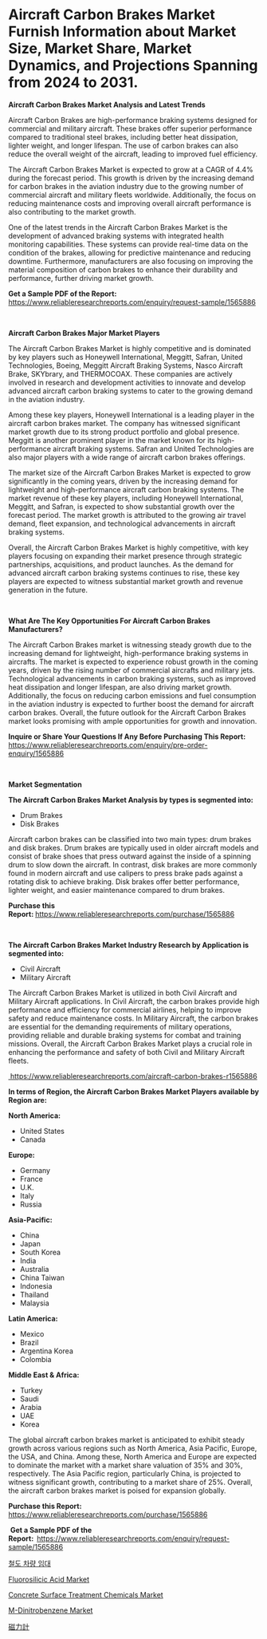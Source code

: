 <p><h1>Aircraft Carbon Brakes Market Furnish Information about Market Size, Market Share, Market Dynamics, and Projections Spanning from 2024 to 2031.</h1></p><p><strong>Aircraft Carbon Brakes Market Analysis and Latest Trends</strong></p>
<p><p>Aircraft Carbon Brakes are high-performance braking systems designed for commercial and military aircraft. These brakes offer superior performance compared to traditional steel brakes, including better heat dissipation, lighter weight, and longer lifespan. The use of carbon brakes can also reduce the overall weight of the aircraft, leading to improved fuel efficiency.</p><p>The Aircraft Carbon Brakes Market is expected to grow at a CAGR of 4.4% during the forecast period. This growth is driven by the increasing demand for carbon brakes in the aviation industry due to the growing number of commercial aircraft and military fleets worldwide. Additionally, the focus on reducing maintenance costs and improving overall aircraft performance is also contributing to the market growth.</p><p>One of the latest trends in the Aircraft Carbon Brakes Market is the development of advanced braking systems with integrated health monitoring capabilities. These systems can provide real-time data on the condition of the brakes, allowing for predictive maintenance and reducing downtime. Furthermore, manufacturers are also focusing on improving the material composition of carbon brakes to enhance their durability and performance, further driving market growth.</p></p>
<p><strong>Get a Sample PDF of the Report:&nbsp;</strong> <a href="https://www.reliableresearchreports.com/enquiry/request-sample/1565886">https://www.reliableresearchreports.com/enquiry/request-sample/1565886</a></p>
<p>&nbsp;</p>
<p><strong>Aircraft Carbon Brakes Major Market Players</strong></p>
<p><p>The Aircraft Carbon Brakes Market is highly competitive and is dominated by key players such as Honeywell International, Meggitt, Safran, United Technologies, Boeing, Meggitt Aircraft Braking Systems, Nasco Aircraft Brake, SKYbrary, and THERMOCOAX. These companies are actively involved in research and development activities to innovate and develop advanced aircraft carbon braking systems to cater to the growing demand in the aviation industry.</p><p>Among these key players, Honeywell International is a leading player in the aircraft carbon brakes market. The company has witnessed significant market growth due to its strong product portfolio and global presence. Meggitt is another prominent player in the market known for its high-performance aircraft braking systems. Safran and United Technologies are also major players with a wide range of aircraft carbon brakes offerings.</p><p>The market size of the Aircraft Carbon Brakes Market is expected to grow significantly in the coming years, driven by the increasing demand for lightweight and high-performance aircraft carbon braking systems. The market revenue of these key players, including Honeywell International, Meggitt, and Safran, is expected to show substantial growth over the forecast period. The market growth is attributed to the growing air travel demand, fleet expansion, and technological advancements in aircraft braking systems.</p><p>Overall, the Aircraft Carbon Brakes Market is highly competitive, with key players focusing on expanding their market presence through strategic partnerships, acquisitions, and product launches. As the demand for advanced aircraft carbon braking systems continues to rise, these key players are expected to witness substantial market growth and revenue generation in the future.</p></p>
<p>&nbsp;</p>
<p><strong>What Are The Key Opportunities For Aircraft Carbon Brakes Manufacturers?</strong></p>
<p><p>The Aircraft Carbon Brakes market is witnessing steady growth due to the increasing demand for lightweight, high-performance braking systems in aircrafts. The market is expected to experience robust growth in the coming years, driven by the rising number of commercial aircrafts and military jets. Technological advancements in carbon braking systems, such as improved heat dissipation and longer lifespan, are also driving market growth. Additionally, the focus on reducing carbon emissions and fuel consumption in the aviation industry is expected to further boost the demand for aircraft carbon brakes. Overall, the future outlook for the Aircraft Carbon Brakes market looks promising with ample opportunities for growth and innovation.</p></p>
<p><strong>Inquire or Share Your Questions If Any Before Purchasing This Report:</strong> <a href="https://www.reliableresearchreports.com/enquiry/pre-order-enquiry/1565886">https://www.reliableresearchreports.com/enquiry/pre-order-enquiry/1565886</a></p>
<p>&nbsp;</p>
<p><strong>Market Segmentation</strong></p>
<p><strong>The Aircraft Carbon Brakes Market Analysis by types is segmented into:</strong></p>
<p><ul><li>Drum Brakes</li><li>Disk Brakes</li></ul></p>
<p><p>Aircraft carbon brakes can be classified into two main types: drum brakes and disk brakes. Drum brakes are typically used in older aircraft models and consist of brake shoes that press outward against the inside of a spinning drum to slow down the aircraft. In contrast, disk brakes are more commonly found in modern aircraft and use calipers to press brake pads against a rotating disk to achieve braking. Disk brakes offer better performance, lighter weight, and easier maintenance compared to drum brakes.</p></p>
<p><strong>Purchase this Report:&nbsp;</strong><a href="https://www.reliableresearchreports.com/purchase/1565886">https://www.reliableresearchreports.com/purchase/1565886</a></p>
<p>&nbsp;</p>
<p><strong>The Aircraft Carbon Brakes Market Industry Research by Application is segmented into:</strong></p>
<p><ul><li>Civil Aircraft</li><li>Military Aircraft</li></ul></p>
<p><p>The Aircraft Carbon Brakes Market is utilized in both Civil Aircraft and Military Aircraft applications. In Civil Aircraft, the carbon brakes provide high performance and efficiency for commercial airlines, helping to improve safety and reduce maintenance costs. In Military Aircraft, the carbon brakes are essential for the demanding requirements of military operations, providing reliable and durable braking systems for combat and training missions. Overall, the Aircraft Carbon Brakes Market plays a crucial role in enhancing the performance and safety of both Civil and Military Aircraft fleets.</p></p>
<p><a href="https://www.reliableresearchreports.com/aircraft-carbon-brakes-r1565886">&nbsp;https://www.reliableresearchreports.com/aircraft-carbon-brakes-r1565886</a></p>
<p><strong>In terms of Region, the Aircraft Carbon Brakes Market Players available by Region are:</strong></p>
<p>
    <p> <strong> North America: </strong>
        <ul>
            <li>United States</li>
            <li>Canada</li>
        </ul>
        </p> 
    <p> <strong> Europe: </strong>
        <ul>
            <li>Germany</li>
            <li>France</li>
            <li>U.K.</li>
            <li>Italy</li>
            <li>Russia</li>
        </ul>
        </p> 
    <p> <strong> Asia-Pacific: </strong>
        <ul>
            <li>China</li>
            <li>Japan</li>
            <li>South Korea</li>
            <li>India</li>
            <li>Australia</li>
            <li>China Taiwan</li>
            <li>Indonesia</li>
            <li>Thailand</li>
            <li>Malaysia</li>
        </ul>
        </p> 
    <p> <strong> Latin America: </strong>
        <ul>
            <li>Mexico</li>
            <li>Brazil</li>
            <li>Argentina Korea</li>
            <li>Colombia</li>
        </ul>
        </p> 
    <p> <strong> Middle East & Africa: </strong>
        <ul>
            <li>Turkey</li>
            <li>Saudi</li>
            <li>Arabia</li>
            <li>UAE</li>
            <li>Korea</li>
        </ul>
    </p>
    </p>
<p><p>The global aircraft carbon brakes market is anticipated to exhibit steady growth across various regions such as North America, Asia Pacific, Europe, the USA, and China. Among these, North America and Europe are expected to dominate the market with a market share valuation of 35% and 30%, respectively. The Asia Pacific region, particularly China, is projected to witness significant growth, contributing to a market share of 25%. Overall, the aircraft carbon brakes market is poised for expansion globally.</p></p>
<p><strong>Purchase this Report: </strong><a href="https://www.reliableresearchreports.com/purchase/1565886">https://www.reliableresearchreports.com/purchase/1565886</a></p>
<p>&nbsp;<strong>Get a Sample PDF of the Report:&nbsp;&nbsp;</strong><a href="https://www.reliableresearchreports.com/enquiry/request-sample/1565886">https://www.reliableresearchreports.com/enquiry/request-sample/1565886</a></p>
<p><strong></strong></p>
<p><p><a href="https://github.com/TimmyMann6767/Market-Research-Report-List-1/blob/main/864343224872.md">철도 차량 임대</a></p><p><a href="https://issuu.com/reportprime-2/docs/fluorosilicic-acid-market-size-2030.pptx">Fluorosilicic Acid Market</a></p><p><a href="https://issuu.com/reportprime-2/docs/concrete-surface-treatment-chemicals-market-size-2">Concrete Surface Treatment Chemicals Market</a></p><p><a href="https://www.linkedin.com/pulse/m-dinitrobenzene-market-size-2024-2031-global-industrial-b4suc?trackingId=gVT6ojYQllyrbBA9qVuHXw%3D%3D">M-Dinitrobenzene Market</a></p><p><a href="https://github.com/bucuel854722/Market-Research-Report-List-1/blob/main/388108826919.md">磁力計</a></p></p>